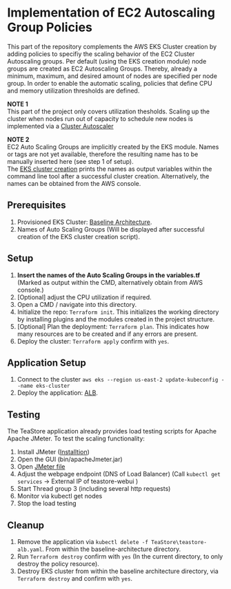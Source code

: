 # Implementation of EC2 Autoscaling Group Policies

This part of the repository complements the AWS EKS Cluster creation by adding policies to specifiy the scaling behavior of the EC2 Cluster Autoscaling groups. Per default (using the EKS creation module) node groups are created as EC2 Autoscaling Groups. Thereby, already a minimum, maximum, and desired amount of nodes are specified per node group. In order to enable the automatic scaling, policies that define CPU and memory utilization thresholds are defined. 

**NOTE 1**  
This part of the project only covers utilization thesholds. Scaling up the cluster when nodes run out of capacity to schedule new nodes is implemented via a [Cluster Autoscaler](https://github.com/frankakn/reliability-deployment/tree/main/Deployment/Reliability/Autoscaling/ClusterAutoscaler)

**NOTE 2**   
EC2 Auto Scaling Groups are implicitly created by the EKS module. Names or tags are not yet available, therefore the resulting name has to be manually inserted here (see step 1 of setup).  
The [EKS cluster creation](https://github.com/frankakn/reliability-deployment/tree/main/Deployment/BaselineArchitecture) prints the names as output variables within the command line tool after a successful cluster creation. Alternatively, the names can be obtained from the AWS console.

## Prerequisites 

1. Provisioned EKS Cluster: [Baseline Architecture](https://github.com/frankakn/reliability-deployment/tree/main/Deployment/BaselineArchitecture).
2. Names of Auto Scaling Groups (Will be displayed after successful creation of the EKS cluster creation script).

## Setup

1. **Insert the names of the Auto Scaling Groups in the variables.tf** (Marked as output within the CMD, alternatively obtain from AWS console.)
2. [Optional] adjust the CPU utilization if required. 
3. Open a CMD / navigate into this directory.
4. Initialize the repo: ``Terraform init``. This initializes the working directory by installing plugins and the modules created in the project structure. 
5. [Optional] Plan the deployment: ``Terraform plan``. This indicates how many resources are to be created and if any errors are present.
6. Deploy the cluster: ``Terraform apply`` confirm with ``yes``. 

## Application Setup

1. Connect to the cluster ``aws eks --region us-east-2 update-kubeconfig --name eks-cluster ``
2. Deploy the application: [ALB](https://github.com/frankakn/reliability-deployment/blob/main/Deployment/BaselineArchitecture/TeaStore/teastore-alb.yaml).

## Testing

The TeaStore application already provides load testing scripts for Apache Apache JMeter. To test the scaling functionality:
1. Install JMeter ([Installtion](https://www.simplilearn.com/tutorials/jmeter-tutorial/jmeter-installation))
2. Open the GUI (bin/apacheJmeter.jar)
3. Open [JMeter file](https://github.com/frankakn/reliability-deployment/tree/main/Deployment/Reliability/GuardedIngress/JMeter)
4. Adjust the webpage endpoint (DNS of Load Balancer) (Call ``kubectl get services`` -> External IP of teastore-webui )
5. Start Thread group 3 (including several http requests)
6. Monitor via kubectl get nodes
7. Stop the load testing 

## Cleanup

1. Remove the application via ``kubectl delete -f TeaStore\teastore-alb.yaml``. From within the baseline-architecture directory.
2. Run ``Terraform destroy`` confirm with ``yes`` (In the current directory, to only destroy the policy resource). 
3. Destroy EKS cluster from within the baseline architecture directory, via ``Terraform destroy`` and confirm with ``yes``.
